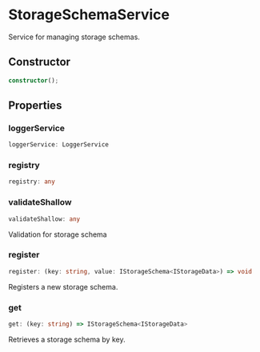 # StorageSchemaService

Service for managing storage schemas.

## Constructor

```ts
constructor();
```

## Properties

### loggerService

```ts
loggerService: LoggerService
```

### registry

```ts
registry: any
```

### validateShallow

```ts
validateShallow: any
```

Validation for storage schema

### register

```ts
register: (key: string, value: IStorageSchema<IStorageData>) => void
```

Registers a new storage schema.

### get

```ts
get: (key: string) => IStorageSchema<IStorageData>
```

Retrieves a storage schema by key.

